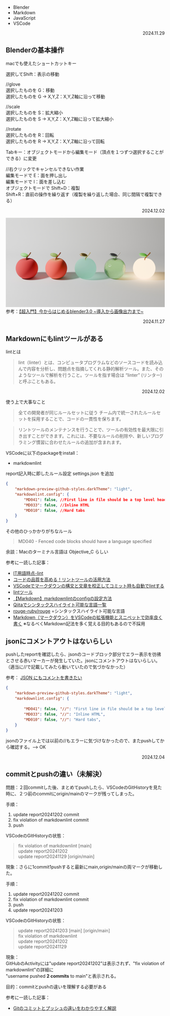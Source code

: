 - Blender
- Markdown
- JavaScript
- VSCode

<div style="text-align: right;">2024.11.29</div>

## Blenderの基本操作

macでも使えたショートカットキー

選択してShift：表示の移動

//glove  
選択したものを G：移動  
選択したものを G -> X,Y,Z：X,Y,Z軸に沿って移動  

//scale  
選択したものを S：拡大縮小  
選択したものを S -> X,Y,Z：X,Y,Z軸に沿って拡大縮小  

//rotate  
選択したものを R：回転  
選択したものを R -> X,Y,Z：X,Y,Z軸に沿って回転  

Tabキー：オブジェクトモードから編集モード（頂点を１つずつ選択することができる）に変更

//右クリックでキャンセルできない作業  
編集モードで E：面を押し出し  
編集モードで I：面を差し込む  
オブジェクトモードで Shift+D：複製  
Shift+R：直前の操作を繰り返す（複製を繰り返した場合、同じ間隔で複製できる）

<div style="text-align: right;">2024.12.02</div>

![ybs001](../Blender/ybs001.jpg)
参考：[【超入門】今からはじめるblender3.0 \~導入から画像出力まで\~](https://www.youtube.com/watch?v=DsNZzUZPhw4)

<div style="text-align: right;">2024.11.27</div>

## Markdownにもlintツールがある

lintとは

> lint（linter）とは、コンピュータプログラムなどのソースコードを読み込んで内容を分析し、問題点を指摘してくれる静的解析ツール。また、そのようなツールで解析を行うこと。ツールを指す場合は “linter” (リンター)と呼ぶこともある。

<div style="text-align: right;">2024.12.02</div>

使う上で大事なこと

> 全ての開発者が同じルールセットに従う
チーム内で統一されたルールセットを採用することで、コードの一貫性を保ちます。

> リントツールのメンテナンスを行うことで、ツールの有効性を最大限に引き出すことができます。これには、不要なルールの削除や、新しいプログラミング慣習に合わせたルールの追加が含まれます。

VSCodeに以下のpackageをinstall：  

- markdownlint

report記入時に即したルール設定 settings.json を追加

```json
{
    "markdown-preview-github-styles.darkTheme": "light",
    "markdownlint.config": {
        "MD041": false, //First line in file should be a top level header
        "MD033": false, //Inline HTML
        "MD010": false, //Hard tabs
    }
}
```

その他のひっかかりがちなルール

> MD040 - Fenced code blocks should have a language specified

余談：Macのターミナル言語は Objective_C らしい

参考に一読した記事：  

- [IT用語時点-lint](https://e-words.jp/w/lint.html)
- [コードの品質を高める！リントツールの活用方法](https://inside-alpha-media.com/%E3%82%B3%E3%83%BC%E3%83%89%E3%81%AE%E5%93%81%E8%B3%AA%E3%82%92%E9%AB%98%E3%82%81%E3%82%8B%EF%BC%81%E3%83%AA%E3%83%B3%E3%83%88%E3%83%84%E3%83%BC%E3%83%AB%E3%81%AE%E6%B4%BB%E7%94%A8%E6%96%B9%E6%B3%95/)
- [VSCodeでマークダウンの構文と文章を校正してコミット時も自動でlintする](https://qiita.com/waicode/items/33311d0a511dc821f53f)
- [lintツール](https://github.com/markdownlint/markdownlint)
- [【Markdown】markdownlintのconfigの設定方法](https://qiita.com/kkkrikurikun/items/bab60f55d64f41302e40)
- [Qiitaでシンタックスハイライト可能な言語一覧](https://qiita.com/Qiita/items/e84f5aad7757afce82ba)
- [rouge-ruby/rouge](https://github.com/rouge-ruby/rouge/blob/master/docs/Languages.md) =シンタックスハイライト可能な言語
- [Markdown（マークダウン）をVSCodeの拡張機能とスニペットで効率良く書く](https://qiita.com/waicode/items/1310d3f0aeb24f393b88) ※なるべくMarkdown記法を多く覚える目的もあるので不採用

## jsonにコメントアウトはないらしい

pushしたreportを確認したら、jsonのコードブロック部分でエラー表示を彷彿とさせる赤いマーカーが発生していた。jsonにコメントアウトはないらしい。（適当に//で記載してみたら動いていたので気づかなかった）

参考： [JSON にもコメントを書きたい](https://qiita.com/yokra9/items/1ac03876415d7fd47a65#%E3%81%A9%E3%81%86%E3%81%97%E3%81%A6%E3%82%82-json-%E3%81%AB%E3%82%B3%E3%83%A1%E3%83%B3%E3%83%88%E3%82%92%E6%9B%B8%E3%81%8D%E3%81%9F%E3%81%84)

``` json
{
    "markdown-preview-github-styles.darkTheme": "light",
    "markdownlint.config": {

        "MD041": false, "//": "First line in file should be a top level header",
        "MD033": false, "//": "Inline HTML",
        "MD010": false, "//": "Hard tabs",
    }
}
```

jsonのファイル上では以前の//もエラーに気づけなかったので、またpushしてから確認する。--> OK

<div style="text-align: right;">2024.12.04</div>

## commitとpushの違い（未解決）

問題：２回commitした後、まとめてpushしたら、VSCodeのGitHistoryを見た時に、２つ前のcommitにorigin/mainのマークが残ってしまった。

手順：

1. update report20241202 commit
2. fix violation of markdownlint commit
3. push

VSCodeのGitHistoryの状態：

> fix violation of markdownlint [main]  
update report20241202  
update report20241129 [origin/main]

現象：さらに1commit1pushすると最新にmain,origin/mainの両マークが移動した。

手順：

1. update report20241202 commit
2. fix violation of markdownlint commit
3. push
4. update report20241203

VSCodeのGitHistoryの状態：

> update report20241203 [main] [origin/main]  
fix violation of markdownlint  
update report20241202  
update report20241129

現象：  
GitHubのActivityには"update report20241202"は表示されず、"fix violation of markdownlint"の詳細に  
"username pushed __2 commits__ to main"と表示される。

目的：commitとpushの違いを理解する必要がある

参考に一読した記事：  

- [Gitのコミットとプッシュの違いをわかりやすく解説](https://trends.codecamp.jp/blogs/media/difference-word148)
